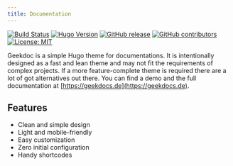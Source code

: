 ```yaml
---
title: Documentation
---
```


<!-- markdownlint-capture -->
<!-- markdownlint-disable MD033 -->

<span class="badge-placeholder">[![Build Status](https://img.shields.io/drone/build/xoxys/hugo-geekdoc?logo=drone)](https://cloud.drone.io/xoxys/hugo-geekdoc)</span>
<span class="badge-placeholder">[![Hugo Version](https://img.shields.io/badge/hugo-0.65-blue.svg)](https://gohugo.io)</span>
<span class="badge-placeholder">[![GitHub release](https://img.shields.io/github/v/release/xoxys/hugo-geekdoc)](https://github.com/xoxys/hugo-geekdoc/releases/latest)</span>
<span class="badge-placeholder">[![GitHub contributors](https://img.shields.io/github/contributors/xoxys/hugo-geekdoc)](https://github.com/xoxys/hugo-geekdoc/graphs/contributors)</span>
<span class="badge-placeholder">[![License: MIT](https://img.shields.io/github/license/xoxys/hugo-geekdoc)](https://github.com/xoxys/hugo-geekdoc/blob/master/LICENSE)</span>

<!-- markdownlint-restore -->

Geekdoc is a simple Hugo theme for documentations. It is intentionally designed as a fast and lean theme and may not fit the requirements of complex projects. If a more feature-complete theme is required there are a lot of got alternatives out there. You can find a demo and the full documentation at [https://geekdocs.de](https://geekdocs.de).

## Features

- Clean and simple design
- Light and mobile-friendly
- Easy customization
- Zero initial configuration
- Handy shortcodes
